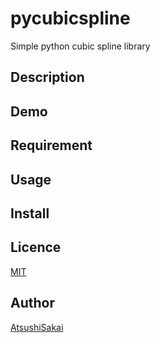 # pycubicspline
Simple python cubic spline library 

## Description

## Demo

## Requirement

## Usage

## Install

## Licence

[MIT](https://github.com/tcnksm/tool/blob/master/LICENCE)

## Author

[AtsushiSakai](https://github.com/AtsushiSakai)


